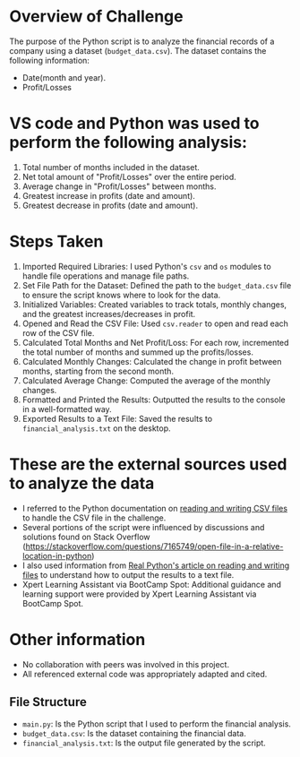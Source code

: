 # Overview of Challenge 
The purpose of the Python script is to analyze the financial records of a company using a dataset (`budget_data.csv`). The dataset contains the following information:
- Date(month and year).
- Profit/Losses

# VS code and Python was used to perform the following analysis:
1. Total number of months included in the dataset.
2. Net total amount of "Profit/Losses" over the entire period.
3. Average change in "Profit/Losses" between months.
4. Greatest increase in profits (date and amount).
5. Greatest decrease in profits (date and amount).

# Steps Taken
1. Imported Required Libraries: I used Python's `csv` and `os` modules to handle file operations and manage file paths.
2. Set File Path for the Dataset: Defined the path to the `budget_data.csv` file to ensure the script knows where to look for the data.
3. Initialized Variables: Created variables to track totals, monthly changes, and the greatest increases/decreases in profit.
4. Opened and Read the CSV File: Used `csv.reader` to open and read each row of the CSV file.
5. Calculated Total Months and Net Profit/Loss: For each row, incremented the total number of months and summed up the profits/losses.
6. Calculated Monthly Changes: Calculated the change in profit between months, starting from the second month.
7. Calculated Average Change: Computed the average of the monthly changes.
8. Formatted and Printed the Results: Outputted the results to the console in a well-formatted way.
9. Exported Results to a Text File: Saved the results to `financial_analysis.txt` on the desktop. 

# These are the external sources used to analyze the data 
- I referred to the Python documentation on [reading and writing CSV files](https://docs.python.org/3/library/csv.html) to handle the CSV file in the challenge.
- Several portions of the script were influenced by discussions and solutions found on Stack Overflow (https://stackoverflow.com/questions/7165749/open-file-in-a-relative-location-in-python)
- I also used information from [Real Python's article on reading and writing files](https://realpython.com/read-write-files-python/) to understand how to output the results to a text file.
 - Xpert Learning Assistant via BootCamp Spot: Additional guidance and learning support were provided by Xpert Learning Assistant via BootCamp Spot.

 # Other information
- No collaboration with peers was involved in this project.
- All referenced external code was appropriately adapted and cited.


## File Structure
- `main.py`: Is the Python script that I used to perform the financial analysis.
- `budget_data.csv`: Is the dataset containing the financial data.
- `financial_analysis.txt`: Is the output file generated by the script.